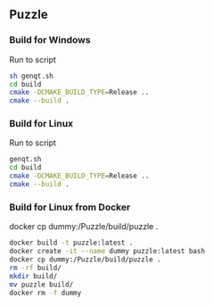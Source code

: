 ## Puzzle

### Build for Windows
Run to script
```sh
sh genqt.sh
cd build
cmake -DCMAKE_BUILD_TYPE=Release ..
cmake --build .
```

### Build for Linux
Run to script
```sh
genqt.sh
cd build
cmake -DCMAKE_BUILD_TYPE=Release ..
cmake --build .
```

### Build for Linux from Docker
docker cp dummy:/Puzzle/build/puzzle .
```sh
docker build -t puzzle:latest .
docker create -it --name dummy puzzle:latest bash
docker cp dummy:/Puzzle/build/puzzle .
rm -rf build/
mkdir build/
mv puzzle build/
docker rm -f dummy
```
